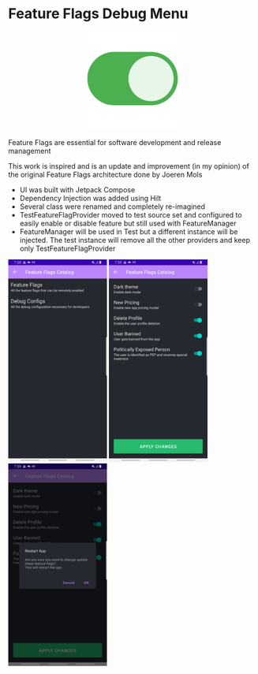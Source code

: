 # Feature Flags Debug Menu
<p align="center">
  <img src="https://github.com/rygelouv/FeatureFlags/blob/main/on-button.png" width="200">
</p>

Feature Flags are essential for software development and release management

This work is inspired and is an update and improvement (in my opinion) of the original Feature Flags architecture done by Joeren Mols
- UI was built with Jetpack Compose
- Dependency Injection was added using Hilt
- Several class were renamed and completely re-imagined
- TestFeatureFlagProvider moved to test source set and configured to easily enable or disable feature but still used with FeatureManager
- FeatureManager will be used in Test but a different instance will be injected. The test instance will remove all the other providers and keep only TestFeatureFlagProvider

<img src="https://github.com/rygelouv/FeatureFlags/blob/main/screenshot-1648756729152.png" width="200"> <img src="https://github.com/rygelouv/FeatureFlags/blob/main/screenshot-1648756740397.png" width="200"> <img src="https://github.com/rygelouv/FeatureFlags/blob/main/screenshot-1648756748689.png" width="200">

